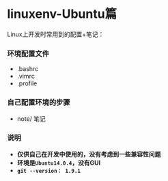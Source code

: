 # linuxenv-Ubuntu篇
Linux上开发时常用到的配置+笔记：  
### 环境配置文件  
 - .bashrc
 - .vimrc
 - .profile

### 自己配置环境的步骤  
 - note/ 笔记

  
    
### 说明
 - **仅供自己在开发中使用的，没有考虑到一些兼容性问题**
 - **环境是`Ubuntu14.0.4`，没有GUI** 
 - **`git --version： 1.9.1`**
